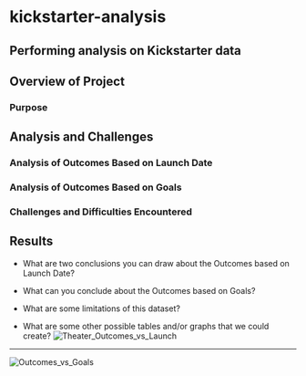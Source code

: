 # kickstarter-analysis
Performing analysis on Kickstarter data
---

## Overview of Project

### Purpose

## Analysis and Challenges

### Analysis of Outcomes Based on Launch Date

### Analysis of Outcomes Based on Goals

### Challenges and Difficulties Encountered

## Results

- What are two conclusions you can draw about the Outcomes based on Launch Date?

- What can you conclude about the Outcomes based on Goals?

- What are some limitations of this dataset?

- What are some other possible tables and/or graphs that we could create?
![Theater_Outcomes_vs_Launch](https://user-images.githubusercontent.com/92648619/139609847-49bbc6d0-b10e-495d-adc1-f55e2a3c7b80.png)

---
![Outcomes_vs_Goals](https://user-images.githubusercontent.com/92648619/139609862-ab50d867-6271-4b3d-982f-92ed566bc710.png)
